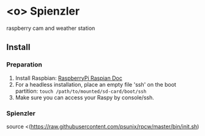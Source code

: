 # \<o> Spienzler
raspberry cam and weather station

## Install

### Preparation

1. Install Raspbian: [RaspberryPi Raspian Doc](https://www.raspberrypi.org/documentation/installation/installing-images/)
1. For a headless installation, place an empty file 'ssh' on the boot partition: 
  `touch /path/to/mounted/sd-card/boot/ssh`
1. Make sure you can access your Raspy by console/ssh.

### Spienzler

source <(https://raw.githubusercontent.com/psunix/rpcw/master/bin/init.sh)
